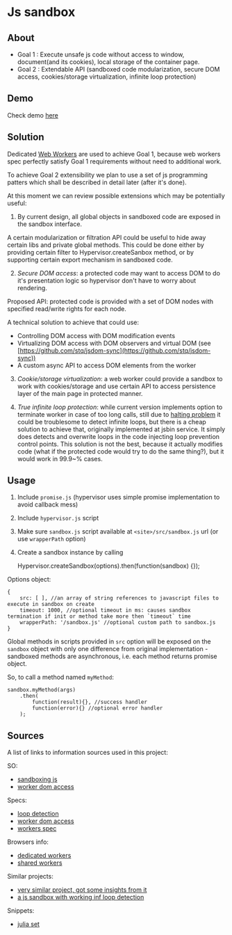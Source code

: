 Js sandbox
==========

About
-----

* Goal 1 : Execute unsafe js code without access to window, document(and its cookies), local storage of the container page.
* Goal 2 : Extendable API (sandboxed code modularization, secure DOM access, cookies/storage virtualization, infinite loop protection)

Demo
----

Check demo [here](http://stq.github.io/js-sandbox)

Solution
--------

Dedicated [Web Workers](http://www.w3.org/TR/workers/) are used to achieve Goal 1, because web workers spec perfectly satisfy
Goal 1 requirements without need to additional work.

To achieve Goal 2 extensibility we plan to use a set of js programming patters which shall be described in detail later (after it's done).

At this moment we can review possible extensions which may be potentially useful:

1) By current design, all global objects in sandboxed code are exposed in the sandbox interface.

A certain modularization or filtration API could be useful to hide away certain libs and private global methods. This could be
done either by providing certain filter to Hypervisor.createSanbox method, or by supporting certain export mechanism in sandboxed code.

2) *Secure DOM access*: a protected code may want to access DOM to do it's presentation logic so hypervisor don't have to worry about rendering.

Proposed API: protected code is provided with a set of DOM nodes with specified read/write rights for each node.

A technical solution to achieve that could use:
* Controlling DOM access with DOM modification events
* Virtualizing DOM access with DOM observers and virtual DOM (see [https://github.com/stq/jsdom-sync](https://github.com/stq/jsdom-sync))
* A custom async API to access DOM elements from the worker

3) *Cookie/storage virtualization*: a web worker could provide a sandbox to work with cookies/storage and use certain API to access
persistence layer of the main page in protected manner.

4) *True infinite loop protection*: while current version implements option to terminate worker in case of too long calls,
still due to [halting problem](http://en.wikipedia.org/wiki/Halting_problem) it could be troublesome to
detect infinite loops, but there is a cheap solution to achieve that, originally implemented at jsbin service. It simply does
detects and overwrite loops in the code injecting loop prevention control points. This solution is not the best, because it actually
modifies code (what if the protected code would try to do the same thing?), but it would work in 99.9~% cases.

Usage
-----

1. Include `promise.js` (hypervisor uses simple promise implementation to avoid callback mess)
2. Include `hypervisor.js` script
3. Make sure `sandbox.js` script available at `<site>/src/sandbox.js` url (or use `wrapperPath` option)
4. Create a sandbox instance by calling

    Hypervisor.createSandbox(options).then(function(sandbox) {});

Options object:

    {
        src: [ ], //an array of string references to javascript files to execute in sandbox on create
        timeout: 1000, //optional timeout in ms: causes sandbox termination if init or method take more then `timeout` time
        wrapperPath: '/sandbox.js' //optional custom path to sandbox.js
    }

Global methods in scripts provided in `src` option will be exposed on the `sandbox` object with only one difference from
original implementation - sandboxed methods are asynchronous, i.e. each method returns promise object.

So, to call a method named `myMethod`:

    sandbox.myMethod(args)
        .then(
            function(result){}, //success handler
            function(error){} //optional error handler
        );


Sources
-------

A list of links to information sources used in this project:

SO:

* [sandboxing js](http://stackoverflow.com/questions/195149/is-it-possible-to-sandbox-javascript-running-in-the-browser)
* [worker dom access](http://stackoverflow.com/questions/18056922/is-there-a-way-to-create-out-of-dom-elements-in-web-worker)

Specs:

* [loop detection](http://en.wikipedia.org/wiki/Halting_problem)
* [worker dom access](http://w3-org.9356.n7.nabble.com/Limited-DOM-in-Web-Workers-td44284.html)
* [workers spec](http://www.w3.org/TR/workers/)

Browsers info:

* [dedicated workers](http://caniuse.com/#feat=webworkers)
* [shared workers](http://caniuse.com/#feat=sharedworkers)

Similar projects:

* [very similar project, got some insights from it](https://github.com/eligrey/jsandbox)
* [a js sandbox with working inf loop detection](http://jsbin.com/)

Snippets:
* [julia set](http://stackoverflow.com/questions/19671543/js-canvas-implementation-of-julia-set)